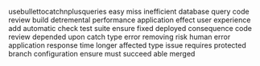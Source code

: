 usebullettocatchnplusqueries easy miss inefficient database query code review build detremental performance application effect user experience add automatic check test suite ensure fixed deployed consequence code review depended upon catch type error removing risk human error application response time longer affected type issue requires protected branch configuration ensure must succeed able merged